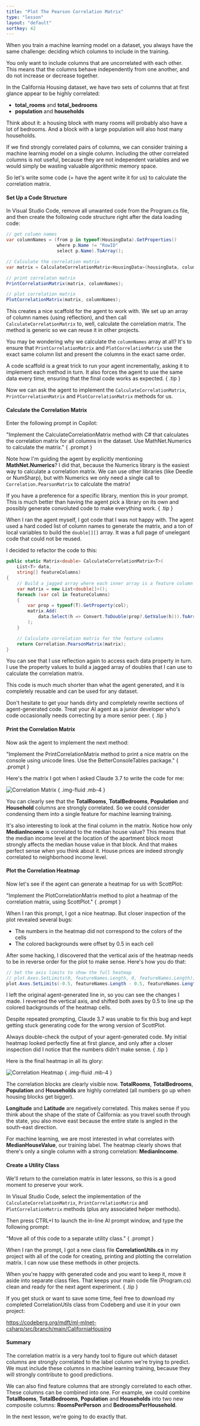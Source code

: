 ```yaml
---
title: "Plot The Pearson Correlation Matrix"
type: "lesson"
layout: "default"
sortkey: 42
---
```


When you train a machine learning model on a dataset, you always have the same challenge: deciding which columns to include in the training.

You only want to include columns that are uncorrelated with each other. This means that the columns behave independently from one another, and do not increase or decrease together.

In the California Housing dataset, we have two sets of columns that at first glance appear to be highly correlated: 

- **total_rooms** and **total_bedrooms**
- **population** and **households**

Think about it: a housing block with many rooms will probably also have a lot of bedrooms. And a block with a large population will also host many households.

If we find strongly correlated pairs of columns, we can consider training a machine learning model on a single column. Including the other correlated columns is not useful, because they are not independent variables and we would simply be wasting valuable algorithmic memory space.

So let's write some code (= have the agent write it for us) to calculate the correlation matrix.

#### Set Up a Code Structure

In Visual Studio Code, remove all unwanted code from the Program.cs file, and then create the following code structure right after the data loading code:

```csharp
// get column names
var columnNames = (from p in typeof(HousingData).GetProperties()
                   where p.Name != "RowID"
                   select p.Name).ToArray();

// Calculate the correlation matrix
var matrix = CalculateCorrelationMatrix<HousingData>(housingData, columnNames);

// print correlaton matrix
PrintCorrelationMatrix(matrix, columnNames);

// plot correlation matrix
PlotCorrelationMatrix(matrix, columnNames);
```

This creates a nice scaffold for the agent to work with. We set up an array of column names (using reflection), and then call `CalculateCorrelationMatrix` to, well, calculate the correlation matrix. The method is generic so we can reuse it in other projects.

You may be wondering why we calculate the `columnNames` array at all? It's to ensure that `PrintCorrelationMatrix` and `PlotCorrelationMatrix` use the exact same column list and present the columns in the exact same order.

 A code scaffold is a great trick to run your agent incrementally, asking it to implement each method in turn. It also forces the agent to use the same data every time, ensuring that the final code works as expected.
 { .tip }

Now we can ask the agent to implement the `CalculateCorrelationMatrix`, `PrintCorrelationMatrix` and `PlotCorrelationMatrix` methods for us.

#### Calculate the Correlation Matrix

Enter the following prompt in Copilot:

"Implement the CalculateCorrelationMatrix method with C# that calculates the correlation matrix for all columns in the dataset. Use MathNet.Numerics to calculate the matrix."
{ .prompt }

Note how I'm guiding the agent by explicitly mentioning **MathNet.Numerics**? I did that, because the Numerics library is the easiest way to calculate a correlation matrix. We can use other libraries (like Deedle or NumSharp), but with Numerics we only need a single call to `Correlation.PearsonMatrix` to calculate the matrix!

If you have a preference for a specific library, mention this in your prompt. This is much better than having the agent pick a library on its own and possibly generate convoluted code to make everything work. 
{ .tip }

When I ran the agent myself, I got code that I was not happy with. The agent used a hard coded list of column names to generate the matrix, and a ton of local variables to build the `double[][]` array. It was a full page of unelegant code that could not be reused.

I decided to refactor the code to this:

```csharp
public static Matrix<double> CalculateCorrelationMatrix<T>(
    List<T> data,
    string[] featureColumns)
{
    // Build a jagged array where each inner array is a feature column
    var matrix = new List<double[]>();
    foreach (var col in featureColumns)
    {
        var prop = typeof(T).GetProperty(col);
        matrix.Add(
            data.Select(h => Convert.ToDouble(prop?.GetValue(h))).ToArray()
        );
    }

    // Calculate correlation matrix for the feature columns
    return Correlation.PearsonMatrix(matrix);
}
```

You can see that I use reflection again to access each data property in turn. I use the property values to build a jagged array of doubles that I can use to calculate the correlation matrix.

This code is much much shorter than what the agent generated, and it is completely reusable and can be used for any dataset.

Don't hesitate to get your hands dirty and completely rewrite sections of agent-generated code. Treat your AI agent as a junior developer who's code occasionally needs correcting by a more senior peer. 
{ .tip }

#### Print the Correlation Matrix

Now ask the agent to implement the next method:

"Implement the PrintCorrelationMatrix method to print a nice matrix on the console using unicode lines. Use the BetterConsoleTables package."
{ .prompt }

Here's the matrix I got when I asked Claude 3.7 to write the code for me:

![Correlation Matrix](../img/correlation-console.png)
{ .img-fluid .mb-4 }

You can clearly see that the **TotalRooms**, **TotalBedrooms**, **Population** and **Household** columns are strongly correlated. So we could consider condensing them into a single feature for machine learning training.

It's also interesting to look at the final column in the matrix. Notice how only **MedianIncome** is correlated to the median house value? This means that the median income level at the location of the apartment block most strongly affects the median house value in that block. And that makes perfect sense when you think about it. House prices are indeed strongly correlated to neighborhood income level.

#### Plot the Correlation Heatmap

Now let's see if the agent can generate a heatmap for us with ScottPlot:

"Implement the PlotCorrelationMatrix method to plot a heatmap of the correlation matrix, using ScottPlot."
{ .prompt }

When I ran this prompt, I got a nice heatmap. But closer inspection of the plot revealed several bugs:

-    The numbers in the heatmap did not correspond to the colors of the cells
-    The colored backgrounds were offset by 0.5 in each cell

After some hacking, I discovered that the vertical axis of the heatmap needs to be in reverse order for the plot to make sense. Here's how you do that:

```csharp
// Set the axis limits to show the full heatmap
// plot.Axes.SetLimits(0, featureNames.Length, 0, featureNames.Length);
plot.Axes.SetLimits(-0.5, featureNames.Length - 0.5, featureNames.Length - 0.5, -0.5);
```

I left the original agent-generated line in, so you can see the changes I made. I reversed the vertical axis, and shifted both axes by 0.5 to line up the colored backgrounds of the heatmap cells.

Despite repeated prompting, Claude 3.7 was unable to fix this bug and kept getting stuck generating code for the wrong version of ScottPlot.

 Always double-check the output of your agent-generated code. My initial heatmap looked perfectly fine at first glance, and only after a closer inspection did I notice that the numbers didn't make sense. 
 { .tip }

Here is the final heatmap in all its glory:

![Correlation Heatmap](../img/correlation-heatmap.png)
{ .img-fluid .mb-4 }

The correlation blocks are clearly visible now. **TotalRooms**, **TotalBedrooms**, **Population** and **Households** are highly correlated (all numbers go up when housing blocks get bigger).

**Longitude** and **Latitude** are negatively correlated. This makes sense if you think about the shape of the state of California: as you travel south through the state, you also move east because the entire state is angled in the south-east direction.

For machine learning, we are most interested in what correlates with **MedianHouseValue**, our training label. The heatmap clearly shows that there's only a single column with a strong correlation: **MedianIncome**.

#### Create a Utility Class

We'll return to the correlation matrix in later lessons, so this is a good moment to preserve your work.

In Visual Studio Code, select the implementation of the `CalculateCorrelationMatrix`, `PrintCorrelationMatrix` and `PlotCorrelationMatrix` methods (plus any associated helper methods).

Then press CTRL+I to launch the in-line AI prompt window, and type the following prompt:

"Move all of this code to a separate utility class."
{ .prompt }

When I ran the prompt, I got a new class file **CorrelationUtils.cs** in my project with all of the code for creating, printing and plotting the correlation matrix. I can now use these methods in other projects.

When you're happy with generated code and you want to keep it, move it aside into separate class files. That keeps your main code file (Program.cs) clean and ready for the next agent experiment.
{ .tip }

If you get stuck or want to save some time, feel free to download my completed CorrelationUtils class from Codeberg and use it in your own project:

https://codeberg.org/mdft/ml-mlnet-csharp/src/branch/main/CaliforniaHousing

#### Summary

The correlation matrix is a very handy tool to figure out which dataset columns are strongly correlated to the label column we're trying to predict. We must include these columns in machine learning training, because they will strongly contribute to good predictions.

We can also find feature columns that are strongly correlated to each other. These columns can be combined into one. For example, we could combine **TotalRooms**, **TotalBedrooms**, **Population** and **Households** into two new composite columns: **RoomsPerPerson** and **BedroomsPerHousehold**.

In the next lesson, we're going to do exactly that.